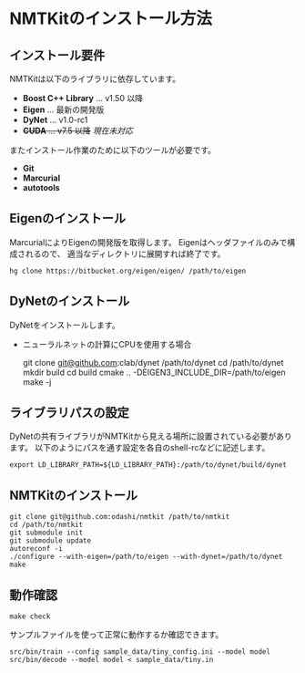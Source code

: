 NMTKitのインストール方法
========================


インストール要件
----------------

NMTKitは以下のライブラリに依存しています。

* **Boost C++ Library** ... v1.50 以降
* **Eigen** ... 最新の開発版
* **DyNet** ... v1.0-rc1
* ~~**CUDA** ... v7.5 以降~~ *現在未対応*

またインストール作業のために以下のツールが必要です。

* **Git**
* **Marcurial**
* **autotools**


Eigenのインストール
-------------------

MarcurialによりEigenの開発版を取得します。
Eigenはヘッダファイルのみで構成されるので、
適当なディレクトリに展開すれば終了です。

    hg clone https://bitbucket.org/eigen/eigen/ /path/to/eigen


DyNetのインストール
-------------------

DyNetをインストールします。

* ニューラルネットの計算にCPUを使用する場合

    git clone git@github.com:clab/dynet /path/to/dynet
    cd /path/to/dynet
    mkdir build
    cd build
    cmake .. -DEIGEN3_INCLUDE_DIR=/path/to/eigen
    make -j <threads>


ライブラリパスの設定
--------------------

DyNetの共有ライブラリがNMTKitから見える場所に設置されている必要があります。
以下のようにパスを通す設定を各自のshell-rcなどに記述します。

    export LD_LIBRARY_PATH=${LD_LIBRARY_PATH}:/path/to/dynet/build/dynet


NMTKitのインストール
--------------------

    git clone git@github.com:odashi/nmtkit /path/to/nmtkit
    cd /path/to/nmtkit
    git submodule init
    git submodule update
    autoreconf -i
    ./configure --with-eigen=/path/to/eigen --with-dynet=/path/to/dynet
    make


動作確認
--------

    make check

サンプルファイルを使って正常に動作するか確認できます。

    src/bin/train --config sample_data/tiny_config.ini --model model
    src/bin/decode --model model < sample_data/tiny.in
